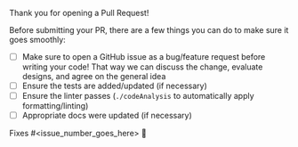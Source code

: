 Thank you for opening a Pull Request!

Before submitting your PR, there are a few things you can do to make sure it goes smoothly:
- [ ] Make sure to open a GitHub issue as a bug/feature request before writing your code! That way we can discuss the change, evaluate designs, and agree on the general idea
- [ ] Ensure the tests are added/updated (if necessary)
- [ ] Ensure the linter passes (`./codeAnalysis` to automatically apply formatting/linting)
- [ ] Appropriate docs were updated (if necessary)

Fixes #<issue_number_goes_here> 🦕
